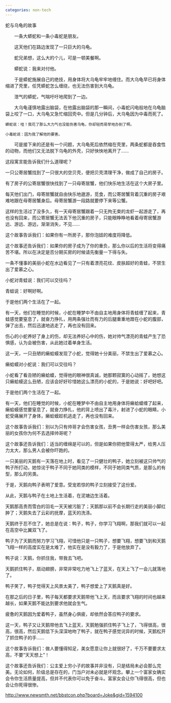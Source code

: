 ```yaml
---
categories: non-tech
---
```

蛇与乌龟的故事

　　一条大蟒蛇和一条小毒蛇是朋友。

　　这天他们在路边发现了一只巨大的乌龟。

　　蛇兄弟想，这么大的个儿，可是一顿美餐啊。

　　蟒蛇说：我来对付他。

　　于是蟒蛇施展自己的绝技，用身体将大乌龟牢牢地缠住。而大乌龟早已将身体缩进了壳里，任凭蟒蛇怎么缠绕，也无法伤害到大乌龟。

　　泄气的蟒蛇，气喘吁吁地爬到了一边。

　　大乌龟谨慎地露出脑袋，在他露出脑袋的那一瞬间，小毒蛇闪电般地在乌龟脑袋上咬了一口，大乌龟又急忙缩回壳中。但是几分钟后，大乌龟因为中毒而死了。

    蟒蛇说：哇！我花了那么大力气也没能伤害乌龟，你却轻而易举地办到了啊。

    小毒蛇说：因为我了解他的要害。

　　可是接下来的还是有一个问题，大乌龟死后依然缩在壳里，两条蛇都是吞食性的动物，而他们又无法脱下乌龟的外壳，只好怏怏地离开了……



这段寓言能告诉我们什么道理呢？





一只公寄居蟹找到了一只很大的空贝壳，便把贝壳清理干净，做成了自己的房子。

有了房子的公寄居蟹很快找到了一只母寄居蟹，他们快乐地生活在这个大房子里。

每天他们出门，母寄居蟹就自由快乐地遨游，觅食，而公寄居蟹背着沉重的房子艰难地跟在母寄居蟹身后。母寄居蟹游一段路就要停下来等公蟹。

这样的生活过了没多久，有一天母寄居蟹跟着一只无拘无束的龙虾一起游走了，再也没有回来，而公寄居蟹无法丢下他沉重的房子，只能眼睁睁地看着母寄居蟹游远、游远、游远，渐渐消失，不见……



这个故事告诉我们：如果你有一所房子，那你泡妞的难度将降低。

这个故事还告诉我们：如果你的房子成为了你的重负，那么你以后的生活将变得痛苦不堪。所以在决定是否分期买房的时候请先衡量一下得与失。









一条不懂事的美丽小蛇在水边看见了一只有着漂亮花纹、皮肤超好的青蛙，不禁生出了爱慕之心。

小蛇对青蛙说：我们可以交往吗？

青蛙说：好啊好啊。

于是他们两个生活在了一起。

有一天，他们在睡觉的时候，小蛇在睡梦中不由自主地用身体将青蛙缠了起来，青蛙感觉要窒息了，就奋力挣扎，用两条强壮而有力的后腿重重地蹬在小蛇的腹部，弹了出去，然后迅速地逃走了，再也没有回来。

伤心的小蛇养好了身上的伤，却无法养好心中的伤，她对帅气漂亮的青蛙产生了恐惧感，认为会被伤害，从此她过着单身生活。

这一天，一只丑陋的癞蛤蟆发现了小蛇，觉得她十分美丽，不禁生出了爱慕之心。

癞蛤蟆对小蛇说：我们可以交往吗？

小蛇看了看丑陋的癞蛤蟆，觉得他的眼神很真诚，她那颗寂寞的心动摇了，她想这只癞蛤蟆这么丑陋，应该会好好珍惜她这么漂亮的小蛇的，于是她说：好吧好吧。

于是他们两个生活在了一起。

有一天，他们在睡觉的时候，小蛇在睡梦中不由自主地用身体将癞蛤蟆缠了起来，癞蛤蟆感觉要窒息了，就奋力挣扎，他的背上喷出了毒汁，射进了小蛇的眼睛，小蛇受痛展开了身体，癞蛤蟆趁机逃走了，再也没有回来。



这个故事告诉我们：别以为只有帅哥才会伤害女孩，丑男一样会伤害女孩，那么美丽的女孩你为何不去选择帅哥呢？

这个故事还告诉我们：适当的缠绵是可以的，但是如果你把他管得太严，给男人压力太大，那么男人会被你吓跑的。



一只美丽的天鹅有一天落在地上时，看见了一只健壮的鸭子，她立刻被这只帅气的鸭子所打动，她惊诧于鸭子不同于她同类的模样，不同于她同类气质，是那么的有型，那么的另类。

于是，天鹅向鸭子表明了爱意。受宠若惊的鸭子立刻接受了这份爱。

从此，天鹅与鸭子在土地上生活着，在泥塘边生活着。

天鹅那高贵而雪白的羽毛一天天被污脏了；天鹅那以前不会长期行走的美丽小脚红肿了；天鹅失去了云彩的抚摩，蓝天的洗涤。

天鹅终于忍不住了，她总是在说：鸭子，鸭子，你学习飞翔啊，那我们就可以一起在高空中比翼双飞了。

鸭子为了天鹅而努力学习飞翔，可惜他只是一只鸭子，想要飞翔，想要飞到和天鹅飞翔一样的高度实在是太难了，他实在是没有毅力了，于是他放弃了。

鸭子说：天鹅，你抓住我，带我去飞吧。

天鹅抓住鸭子，扇动翅膀，非常非常吃力地飞上了蓝天，在天上飞了一会儿就落地了。

鸭子笑了，鸭子觉得天上风景太美了，鸭子想爱上了天鹅真是好。

在那之后的日子里，鸭子每天都要求天鹅带他飞上天，而且要求飞翔的时间也越来越长，如果天鹅不能达到要求他就会生气。

疲惫的天鹅因为爱着鸭子，虽然身心俱疲，却依然会答应鸭子的要求。

这一天，鸭子又让天鹅带他去飞上蓝天，天鹅勉强抓住鸭子飞上了，飞得很高，很高，很高，然后天鹅低下头深深地吻了鸭子，就在鸭子感觉诧异的时候，天鹅松开了抓住鸭子的手……



这个故事告诉我们：做人要懂得知足，美女愿意让你上就很好了，千万不要要求太高，不要“天天想上”！

这个故事还告诉我们：公主爱上穷小子的故事并非没有，只是结局未必会那么完美。无论如何，阶级总是存在的，门当户对未必就是坏观念。攀上一个富家女确实会令你生活质量提高，但并不代表你可以免于奋斗。富家女会让你飞得很高，但也会让你死得很惨。





http://www.newsmth.net/bbstcon.php?board=Joke&gid=1594100
